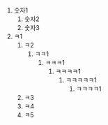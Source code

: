 1. 숫자1  
   1. 숫자2  
   1. 숫자3  
1. ㅋ1  
   1. ㅋ2  
      1. ㅋㅋ1  
         1. ㅋㅋㅋ1  
            1. ㅋㅋㅋㅋ1  
               1. ㅋㅋㅋㅋㅋ1  
                  1. ㅋㅋㅋㅋ1  
   1. ㅋ3  
   1. ㅋ4  
   1. ㅋ5  
